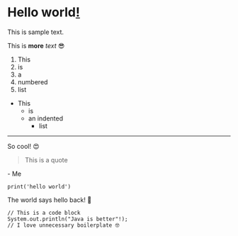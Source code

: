 # Hello world[**!**](hidden.html)
This is sample text.

This is **more** *text* 😎

1. This
2. is
3. a
4. numbered
5. list

- This
  - is
  - an indented
       - list

---
So cool! 😍

> This is a quote

\- Me

`print('hello world')`

The world says hello back! 🥲

```
// This is a code block
System.out.println("Java is better"!);
// I love unnecessary boilerplate 🤓
```